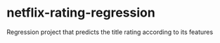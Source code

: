 # netflix-rating-regression
Regression project that predicts the title rating according to its features
